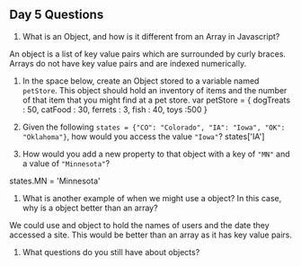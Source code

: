 ## Day 5 Questions

1. What is an Object, and how is it different from an Array in Javascript?

An object is a list of key value pairs which are surrounded by curly braces. Arrays do not have key value pairs and are indexed numerically.

1. In the space below, create an Object stored to a variable named `petStore`.  This object should hold an inventory of items and the number of that item that you might find at a pet store.
var petStore = {
  dogTreats : 50,
  catFood : 30,
  ferrets : 3,
  fish : 40,
  toys :500
}


1. Given the following `states = {"CO": "Colorado", "IA": "Iowa", "OK": "Oklahoma"}`, how would you access the value `"Iowa"`?
states['IA']
1. How would you add a new property to that object with a key of `"MN"` and a value of `"Minnesota"`?

states.MN = 'Minnesota'

1. What is another example of when we might use a object?  In this case, why is a object better than an array?

We could use and object to hold the names of users and the date they accessed a site. This would be better than an array as it has key value pairs.


1. What questions do you still have about objects?
